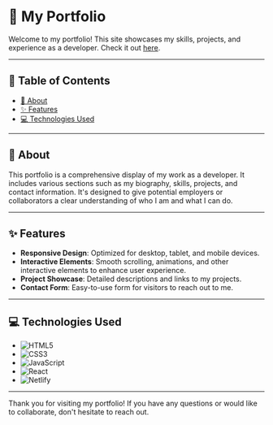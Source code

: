 # 🌟 My Portfolio

Welcome to my portfolio! This site showcases my skills, projects, and experience as a developer. Check it out [here](https://myportfoliogopi.netlify.app/).

---

## 📑 Table of Contents

- [📖 About](#-about)
- [✨ Features](#-features)
- [💻 Technologies Used](#-technologies-used)

---

## 📖 About

This portfolio is a comprehensive display of my work as a developer. It includes various sections such as my biography, skills, projects, and contact information. It's designed to give potential employers or collaborators a clear understanding of who I am and what I can do.

---

## ✨ Features

- **Responsive Design**: Optimized for desktop, tablet, and mobile devices.
- **Interactive Elements**: Smooth scrolling, animations, and other interactive elements to enhance user experience.
- **Project Showcase**: Detailed descriptions and links to my projects.
- **Contact Form**: Easy-to-use form for visitors to reach out to me.

---

## 💻 Technologies Used

- ![HTML5](https://img.shields.io/badge/HTML5-E34F26?style=for-the-badge&logo=html5&logoColor=white)
- ![CSS3](https://img.shields.io/badge/CSS3-1572B6?style=for-the-badge&logo=css3&logoColor=white)
- ![JavaScript](https://img.shields.io/badge/JavaScript-F7DF1E?style=for-the-badge&logo=javascript&logoColor=black)
- ![React](https://img.shields.io/badge/React-61DAFB?style=for-the-badge&logo=react&logoColor=black)
- ![Netlify](https://img.shields.io/badge/Netlify-00C7B7?style=for-the-badge&logo=netlify&logoColor=white)

---

Thank you for visiting my portfolio! If you have any questions or would like to collaborate, don't hesitate to reach out.
